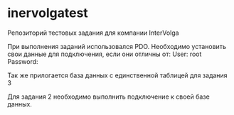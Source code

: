 # inervolgatest
Репозиторий тестовых задания для компании InterVolga

При выполнения заданий использовался PDO. Необходимо установить свои данные для подключения, если они отличны от:
User: root
Password: 

Так же прилогается база данных с единственной таблицей для задания 3

Для задания 2 необходимо выполнить подключение к своей базе данных.
